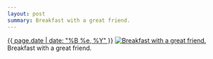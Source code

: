 ```yaml
---
layout: post
summary: Breakfast with a great friend.
---
```


<p>
  <time><a href="/232">{{ page.date | date: "%B %e, %Y" }}</a></time>
  <a href="/232"><img src="{{ site.assets_url }}/232-640.jpg" srcset="{{ site.assets_url }}/232-1280.jpg 1280w, {{ site.assets_url }}/232-960.jpg 960w, {{ site.assets_url }}/232-640.jpg 640w, {{ site.assets_url }}/232-320.jpg 320w" sizes="(min-width: 700px) 50vw, calc(100vw - 2rem)" alt="Breakfast with a great friend." /></a>
  <span>Breakfast with a great friend.</span>
</p>
